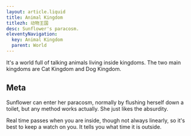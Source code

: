 ```yaml
---
layout: article.liquid
title: Animal Kingdom
titlezh: 动物王国
desc: Sunflower's paracosm.
eleventyNavigation:
  key: Animal Kingdom
  parent: World
---
```


It's a world full of talking animals living inside kingdoms. The two main kingdoms are Cat Kingdom and Dog Kingdom.

## Meta

Sunflower can enter her paracosm, normally by flushing herself down a toilet, but any method works actually. She just likes the absurdity.

Real time passes when you are inside, though not always linearly, so it's best to keep a watch on you. It tells you what time it is outside.
